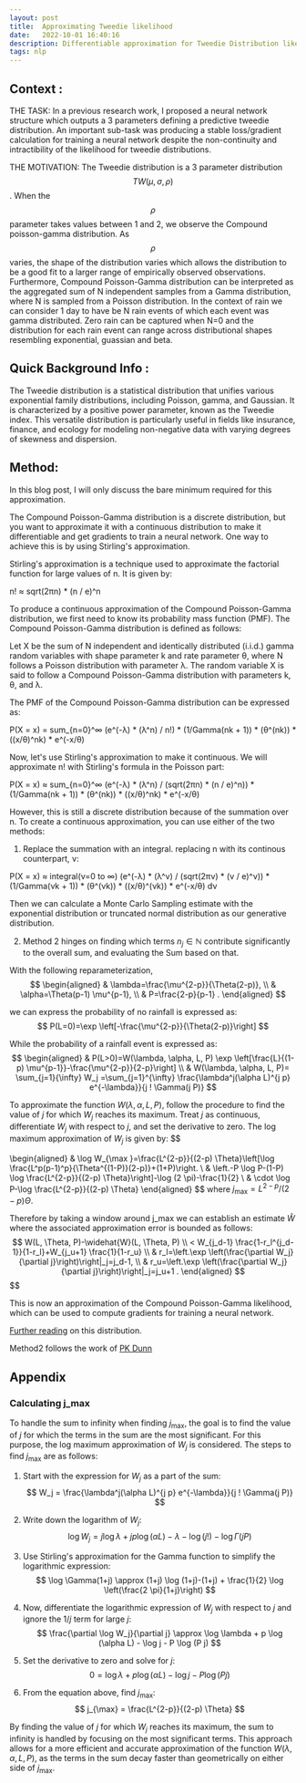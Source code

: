 ```yaml
---
layout: post
title:  Approximating Tweedie likelihood
date:   2022-10-01 16:40:16
description: Differentiable approximation for Tweedie Distribution likelihood
tags: nlp
---
```


## Context :
THE TASK: In a previous research work, I proposed a neural network structure which outputs a 3 parameters defining a predictive tweedie distribution. An important sub-task was producing a stable loss/gradient calculation for training a neural network despite the non-continuity and intractibility of the likelihood for tweedie distributions.


THE MOTIVATION: The Tweedie distribution is a 3 parameter distribution $$TW(\mu, \sigma, \rho )$$. When the $$\rho$$ parameter takes values between 1 and 2, we observe the Compound poisson-gamma distribution. As $$\rho$$ varies, the shape of the distribution varies which allows the distribution to be a good fit to a larger range of empirically observed observations.
Furthermore, Compound Poisson-Gamma distribution can be interpreted as the aggregated sum of N independent samples from a Gamma distribution, where N is sampled from a Poisson distribution. In the context of rain we can consider 1 day to have be N rain events of which each event was gamma distributed. 
Zero rain can be captured when N=0 and the distribution for each rain event can range across distributional shapes resembling exponential, guassian and beta.



## Quick Background Info :

The Tweedie distribution is a statistical distribution that unifies various exponential family distributions, including Poisson, gamma, and Gaussian. It is characterized by a positive power parameter, known as the Tweedie index. This versatile distribution is particularly useful in fields like insurance, finance, and ecology for modeling non-negative data with varying degrees of skewness and dispersion.


## Method: 
In this blog post, I will only discuss the bare minimum required for this approximation.


The Compound Poisson-Gamma distribution is a discrete distribution, but you want to approximate it with a continuous distribution to make it differentiable and get gradients to train a neural network. One way to achieve this is by using Stirling's approximation. 

Stirling's approximation is a technique used to approximate the factorial function for large values of n. It is given by:

n! ≈ sqrt(2πn) * (n / e)^n

To produce a continuous approximation of the Compound Poisson-Gamma distribution, we first need to know its probability mass function (PMF). The Compound Poisson-Gamma distribution is defined as follows:

Let X be the sum of N independent and identically distributed (i.i.d.) gamma random variables with shape parameter k and rate parameter θ, where N follows a Poisson distribution with parameter λ. The random variable X is said to follow a Compound Poisson-Gamma distribution with parameters k, θ, and λ.

The PMF of the Compound Poisson-Gamma distribution can be expressed as:

P(X = x) = sum_{n=0}^∞ (e^(-λ) * (λ^n) / n!) * (1/Gamma(nk + 1)) * (θ^(nk)) * ((x/θ)^nk) * e^(-x/θ)

Now, let's use Stirling's approximation to make it continuous. We will approximate n! with Stirling's formula in the Poisson part:

P(X = x) ≈ sum_{n=0}^∞ (e^(-λ) * (λ^n) / (sqrt(2πn) * (n / e)^n)) * (1/Gamma(nk + 1)) * (θ^(nk)) * ((x/θ)^nk) * e^(-x/θ)

However, this is still a discrete distribution because of the summation over n. To create a continuous approximation, you can use either of the two methods:

1) Replace the summation with an integral. replacing n with its continous counterpart, ν:

P(X = x) ≈ integral(ν=0 to ∞) (e^(-λ) * (λ^ν) / (sqrt(2πν) * (ν / e)^ν)) * (1/Gamma(νk + 1)) * (θ^(νk)) * ((x/θ)^(νk)) * e^(-x/θ) dν

Then we can calculate a Monte Carlo Sampling estimate with the exponential distribution or truncated normal distribution as our generative distribution.

2) Method 2 hinges on finding which terms $n_j\in \mathbb{N}$ contribute significantly to the overall sum, and evaluating the Sum based on that.

With the following reparameterization,
$$
\begin{aligned}
& \lambda=\frac{\mu^{2-p}}{\Theta(2-p)}, \\
& \alpha=\Theta(p-1) \mu^{p-1}, \\
& P=\frac{2-p}{p-1} .
\end{aligned}
$$

we can express the probability of no rainfall is expressed as:
$$
P(L=0)=\exp \left[-\frac{\mu^{2-p}}{\Theta(2-p)}\right]
$$

While the probability of a rainfall event is expressed as:
$$
\begin{aligned}
& P(L>0)=W(\lambda, \alpha, L, P) \exp \left[\frac{L}{(1-p) \mu^{p-1}}-\frac{\mu^{2-p}}{2-p}\right] \\
& W(\lambda, \alpha, L, P)= \sum_{j=1}{\infty} W_j =\sum_{j=1}^{\infty} \frac{\lambda^j(\alpha L)^{j p} e^{-\lambda}}{j ! \Gamma(j P)}
$$

 To approximate the function $W(\lambda, \alpha, L, P)$, follow the procedure to find the value of $j$ for which $W_j$ reaches its maximum. Treat $j$ as continuous, differentiate $W_j$ with respect to $j$, and set the derivative to zero. The log maximum approximation of $W_j$ is given by:
$$

\begin{aligned}
& \log W_{\max }=\frac{L^{2-p}}{(2-p) \Theta}\left[\log \frac{L^p(p-1)^p}{\Theta^{(1-P)}(2-p)}+(1+P)\right. \\
& \left.-P \log P-(1-P) \log \frac{L^{2-p}}{(2-p) \Theta}\right]-\log (2 \pi)-\frac{1}{2} \\
& \cdot \log P-\log \frac{L^{2-p}}{(2-p) \Theta}
\end{aligned}
$$
where $j_{\max }=L^{2-p} /(2-p) \Theta$.

Therefore by taking a window around j_max we can establish an estimate $\widehat{W}$ where the associated approximation error is bounded as follows:
$$
W(L, \Theta, P)-\widehat{W}(L, \Theta, P) \\
< W_{j_d-1} \frac{1-r_l^{j_d-1}}{1-r_l}+W_{j_u+1} \frac{1}{1-r_u} \\
& r_l=\left.\exp \left(\frac{\partial W_j}{\partial j}\right)\right|_j=j_d-1, \\
& r_u=\left.\exp \left(\frac{\partial W_j}{\partial j}\right)\right|_j=j_u+1 .
\end{aligned}
$$
$$





This is now an approximation of the Compound Poisson-Gamma likelihood, which can be used to compute gradients for training a neural network. 

[Further reading](https://www.kybernetika.cz/content/2011/1/15/paper.pdf) on this distribution.

Method2 follows the work of [PK Dunn](https://research.usq.edu.au/download/8969f2b8cd529381e89bd7586e184439777aabdbaabe5c4ed7f7397dcb6bda50/226888/Dunn_Smyth_Stats_and_Comp_v15n4.pdf) 


## Appendix

### Calculating j_max
To handle the sum to infinity when finding $j_{\max}$, the goal is to find the value of $j$ for which the terms in the sum are the most significant. For this purpose, the log maximum approximation of $W_j$ is considered. The steps to find $j_{\max}$ are as follows:

1. Start with the expression for $W_j$ as a part of the sum:
$$
W_j = \frac{\lambda^j(\alpha L)^{j p} e^{-\lambda}}{j ! \Gamma(j P)}
$$

2. Write down the logarithm of $W_j$:
$$
\log W_j = j \log \lambda + j p \log (\alpha L) - \lambda - \log (j !) - \log \Gamma(j P)
$$

3. Use Stirling's approximation for the Gamma function to simplify the logarithmic expression:
$$
\log \Gamma(1+j) \approx (1+j) \log (1+j)-(1+j) + \frac{1}{2} \log \left(\frac{2 \pi}{1+j}\right)
$$

4. Now, differentiate the logarithmic expression of $W_j$ with respect to $j$ and ignore the $1 / j$ term for large $j$:
$$
\frac{\partial \log W_j}{\partial j} \approx \log \lambda + p \log (\alpha L) - \log j - P \log (P j)
$$

5. Set the derivative to zero and solve for $j$:
$$
0 = \log \lambda + p \log (\alpha L) - \log j - P \log (P j)
$$

6. From the equation above, find $j_{\max}$:
$$
j_{\max} = \frac{L^{2-p}}{(2-p) \Theta}
$$

By finding the value of $j$ for which $W_j$ reaches its maximum, the sum to infinity is handled by focusing on the most significant terms. This approach allows for a more efficient and accurate approximation of the function $W(\lambda, \alpha, L, P)$, as the terms in the sum decay faster than geometrically on either side of $j_{\max}$.

